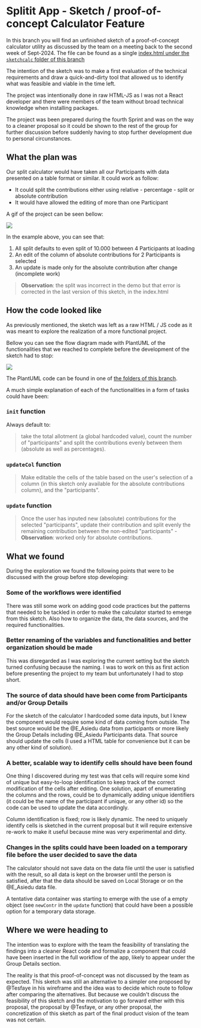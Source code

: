 # Splitit App - Sketch / proof-of-concept Calculator Feature

In this branch you will find an unfinished sketch of a proof-of-concept calculator utility as discussed by the team on a meeting back to the second week of Sept-2024. The file can be found as a single [index.html under the `sketchcalc` folder of this branch](https://github.com/chingu-voyages/v51-tier2-team-23/tree/sketchcalc/sketchcalc/index.html)

The intention of the sketch was to make a first evaluation of the technical requirements and draw a quick-and-dirty tool that allowed us to identify what was feasible and viable in the time left.

The project was intentionally done in raw HTML-JS as I was not a React developer and there were members of the team without broad technical knowledge when installing packages.

The project was been prepared during the fourth Sprint and was on the way to a cleaner proposal so it could be shown to the rest of the group for further discussion before suddenly having to stop further development due to personal circunstances.

## What the plan was

Our split calculator would have taken all our Participants with data presented on a table format or similar. It could work as follow:
* It could split the contributions either using relative - percentage - split or absolute contribution
* It would have allowed the editing of more than one Participant

A gif of the project can be seen bellow:

![](/resources/img/sketchCalc.gif)

In the example above, you can see that:
1. All split defaults to even split of 10.000 between 4 Participants at loading
2. An edit of the column of absolute contributions for 2 Participants is selected
3. An update is made only for the absolute contribution after change (incomplete work)

> __Observation__: the split was incorrect in the demo but that error is corrected in the last version of this sketch, in the index.html

## How the code looked like

As previously mentioned, the sketch was left as a raw HTML / JS code as it was meant to explore the realization of a more functional project.

Bellow you can see the flow diagram made with PlantUML of the functionalities that we reached to complete before the development of the sketch had to stop:

![](/resources/img/flowdiagJS.svg)

The PlantUML code can be found in one of [the folders of this branch](https://github.com/chingu-voyages/v51-tier2-team-23/tree/sketchcalc/resources/scripts/flowDiagPlantUML).

A much simple explanation of each of the functionalities in a form of tasks could have been:

### `init` function

Always default to:

> take the total allotment (a global hardcoded value), count the number of "participants" and split the contributions evenly between them (absolute as well as percentages).

### `updateCol` function

> Make editable the cells of the table based on the user's selection of a column (in this sketch only available for the absolute contributions column), and the "participants".

### `update` function

> Once the user has inputed new (absolute) contributions for the selected "participants", update their contribution and split evenly the remaining contribution between the non-edited "participants" - __Observation__: worked only for absolute contributions.


## What we found

During the exploration we found the following points that were to be discussed with the group before stop developing:

### Some of the workflows were identified

There was still some work on adding good code practices but the patterns that needed to be tackled in order to make the calculator started to emerge from this sketch. Also how to organize the data, the data sources, and the required functionalities.

### Better renaming of the variables and functionalities and better organization should be made

This was disregarded as I was exploring the current setting but the sketch turned confusing because the naming. I was to work on this as first action before presenting the project to my team but unfortunately I had to stop short.

### The source of data should have been come from Participants and/or Group Details

For the sketch of the calculator I hardcoded some data inputs, but I knew the component would require some kind of data coming from outside. The best source would be the @E_Asiedu data from participants or more likely the Group Details including @E_Asiedu Participants data. That source should update the cells (I used a HTML table for convenience but it can be any other kind of solution).

### A better, scalable way to identify cells should have been found

One thing I discovered during my test was that cells will require some kind of unique but easy-to-loop identification to keep track of the correct modification of the cells after editing. One solution, apart of enumerating the columns and the rows, could be to dynamically adding unique identifiers (it could be the name of the participant if unique, or any other id) so the code can be used to update the data accordingly. 

Column identification is fixed; row is likely dynamic. The need to uniquely identify cells is sketched in the current proposal but it will require extensive re-work to make it useful because mine was very experimental and dirty.

### Changes in the splits could have been loaded on a temporary file before the user decided to save the data

The calculator should not save data on the data file until the user is satisfied with the result, so all data is kept on the browser until the person is satisfied, after that the data should be saved on Local Storage or on the @E_Asiedu  data file.

A tentative data container was starting to emerge with the use of a empty object (see `newContr` in the `update` function) that could have been a possible option for a temporary data storage. 

## Where we were heading to

The intention was to explore with the team the feasibility of translating the findings into a cleaner React code and formalize a component that could have been inserted in the full workflow of the app, likely to appear under the Group Details section.

The reality is that this proof-of-concept was not discussed by the team as expected. This sketch was still an alternative to a simpler one proposed by @Tesfaye in his wireframe and the idea was to decide which route to follow after comparing the alternatives. But because we couldn't discuss the feasibility of this sketch and the motivation to go forward either with this proposal, the proposal by @Tesfaye, or any other proposal, the concretization of this sketch as part of the final product vision of the team was not certain.